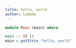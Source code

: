```yaml
---
title: hello, world
author: lambda
---
```



```haskell
module Main (main) where

main :: IO ()
main = putStrLn "hello, world"
```
